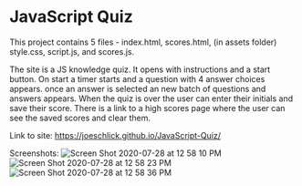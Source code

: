 # JavaScript Quiz

This project contains 5 files - index.html, scores.html, (in assets folder) style.css, script.js, and scores.js.

The site is a JS knowledge quiz. It opens with instructions and a start button. On start a timer starts and a question with 4 answer choices appears. once an answer is selected an new batch of questions and answers appears.  When the quiz is over the user can enter their initials and save their score. There is a link to a high scores page where the user can see the saved scores and clear them.

Link to site:
https://joeschlick.github.io/JavaScript-Quiz/

Screenshots:
![Screen Shot 2020-07-28 at 12 58 10 PM](https://user-images.githubusercontent.com/66143571/88715707-cda3e000-d0d2-11ea-949b-ab7d32bbdf47.png)
![Screen Shot 2020-07-28 at 12 58 23 PM](https://user-images.githubusercontent.com/66143571/88715721-d2689400-d0d2-11ea-864e-47e9b211fc07.png)
![Screen Shot 2020-07-28 at 12 58 36 PM](https://user-images.githubusercontent.com/66143571/88715730-d5638480-d0d2-11ea-85d9-861d140e410c.png)